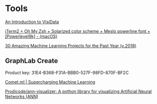 # Tools

[An Introduction to VisiData](https://jsvine.github.io/intro-to-visidata/)



[iTerm2 + Oh My Zsh + Solarized color scheme + Meslo powerline font + \[Powerlevel9k\] - \(macOS\)](https://gist.github.com/kevin-smets/8568070)

[30 Amazing Machine Learning Projects for the Past Year \(v.2018\)](https://medium.mybridge.co/30-amazing-machine-learning-projects-for-the-past-year-v-2018-b853b8621ac7)

## GraphLab Create

Product key: 31E4-B368-F31A-BBB0-527F-98FD-870F-BF2C

[Comet.ml \| Supercharging Machine Learning](https://www.comet.ml/)

[Prodicode/ann-visualizer: A python library for visualizing Artificial Neural Networks \(ANN\)](https://github.com/Prodicode/ann-visualizer)





